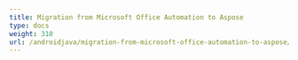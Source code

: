 ```yaml
---
title: Migration from Microsoft Office Automation to Aspose
type: docs
weight: 310
url: /androidjava/migration-from-microsoft-office-automation-to-aspose/
---
```

